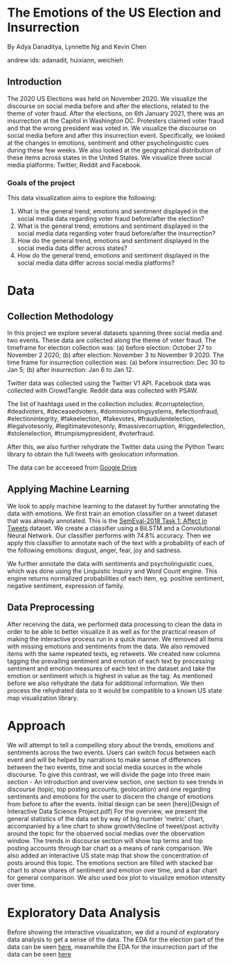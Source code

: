 # The Emotions of the US Election and Insurrection
By Adya Danaditya, Lynnette Ng and Kevin Chen

andrew ids: adanadit, huixiann, weichieh

## Introduction
The 2020 US Elections was held on November 2020. We visualize the discourse on social media before and after the elections, related to the theme of voter fraud.
After the elections, on 6th January 2021, there was an insurrection at the Capitol in Washington DC. 
Protesters claimed voter fraud and that the wrong president was voted in. We visualize the discourse on social media before and after this insurrection event. 
Specifically, we looked at the changes in emotions, sentiment and other psycholinguistic cues during these few weeks. 
We also looked at the geographical distribution of these items across states in the United States.
We visualize three social media platforms: Twitter, Reddit and Facebook.

### Goals of the project
This data visualization aims to explore the following:
1. What is the general trend, emotions and sentiment displayed in the social media data regarding voter fraud before/after the election? 
2. What is the general trend, emotions and sentiment displayed in the social media data regarding voter fraud before/after the insurrection?
3. How do the general trend, emotions and sentiment displayed in the social media data differ across states? 
4. How do the general trend, emotions and sentiment displayed in the social media data differ across social media platforms? 

# Data
## Collection Methodology
In this project we explore several datasets spanning three social media and two events. These data are collected along the theme of voter fraud. 
The timeframe for election collection was: (a) before election: October 27 to November 2 2020; (b) after election: November 3 to November 9 2020. 
The time frame for insurrection collection was: (a) before insurrection: Dec 30 to Jan 5; (b) after insurrection: Jan 6 to Jan 12.

Twitter data was collected using the Twitter V1 API. Facebook data was collected with CrowdTangle. Reddit data was collected with PSAW.

The list of hashtags used in the collection includes: #corruptelection, #deadvoters, #deceasedvoters, #dominionvotingsystems, #electionfraud, #electionintegrity, #fakeelection, #fakevotes, #fraudulentelection, #legalvotesonly, #legitimatevotesonly, #massivecorruption, #riggedelection, #stolenelection, #trumpismypresident, #voterfraud.

After this, we also further rehydrate the Twitter data using the Python Twarc library to obtain the full tweets with geolocation information.

The data can be accessed from [Google Drive](https://drive.google.com/drive/folders/1FPgvlw2DOEcz3gKHHd0EL0hLV8cmkaCt?usp=sharing)

## Applying Machine Learning 
We look to apply machine learning to the dataset by further annotating the data with emotions.
We first train an emotion classifier on a tweet dataset that was already annotated. This is the [SemEval-2018 Task 1: Affect in Tweets](https://competitions.codalab.org/competitions/17751) dataset. We create a classifier using a BiLSTM and a Convolutional Neural Network. Our classifier performs with 74.8% accuracy. Then we apply this classifier to annotate each of the text with a probability of each of the following emotions: disgust, anger, fear, joy and sadness.

We further annotate the data with sentiments and psycholinguistic cues, which was done using the Linguistic Inquiry and Word Count engine. 
This engine returns normalized probabilities of each item, eg. positive sentiment, negative sentiment, expression of family. 

## Data Preprocessing 
After receiving the data, we performed data processing to clean the data in order to be able to better visualize it as well as for the practical reason of making the interactive process run in a quick manner. 
We removed all items with missing emotions and sentiments from the data. 
We also removed items with the same repeated texts, eg retweets. 
We created new columns tagging the prevailing sentiment and emotion of each text by processing sentiment and emotion measures of each text in the dataset and take the emotion or sentiment which is highest in value as the tag.
As mentioned before we also rehydrate the data for additional information. We then process the rehydrated data so it would be compatible to a known US state map visualization library.

# Approach 
We will attempt to tell a compelling story about the trends, emotions and sentiments across the two events. Users can switch focus between each event and will be helped by narrations to make sense of differences between the two events, time and social media sources in the whole discourse. 
To give this contrast, we will divide the page into three main section - An introduction and overview section, one section to see trends in discourse (topic, top posting accounts, geolocation) and one regarding sentiments and emotions for the user to discern the change of emotions from before to after the events.
Initial design can be seen [here](Design of Interactive Data Science Project.pdf)
For the overview, we present the general statistics of the data set by way of big number 'metric' chart, accompanied by a line chart to show growth/decline of tweet/post activity around the topic for the observed social medias over the observation window.
The trends in discourse section will show top terms and top posting accounts through bar chart as a means of rank comparison. We also added an interactive US state map that show the concentration of posts around this topic.
The emotions section are filled with stacked bar chart to show shares of sentiment and emotion over time, and a bar chart for general comparison. We also used box plot to visualize emotion intensity over time.

# Exploratory Data Analysis
Before showing the interactive visualization, we did a round of exploratory data analysis to get a sense of the data. The EDA for the election part of the data can be seen [here](Election_EDA.ipynb), meanwhile the EDA for the insurrection part of the data can be seen [here](insurrection_exploration.ipynb)

